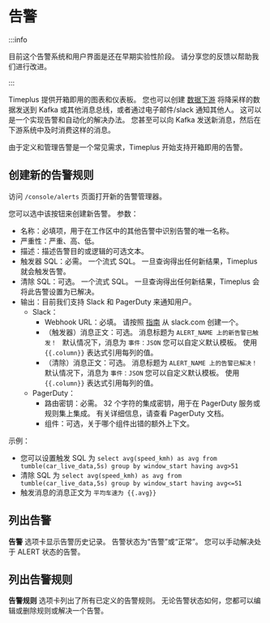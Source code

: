 # 告警

:::info

目前这个告警系统和用户界面是还在早期实验性阶段。 请分享您的反馈以帮助我们进行改进。

:::

Timeplus 提供开箱即用的图表和仪表板。 您也可以创建 [数据下游](destination) 将降采样的数据发送到 Kafka 或其他消息总线，或者通过电子邮件/slack 通知其他人。 这可以是一个实现告警和自动化的解决办法。 您甚至可以向 Kafka 发送新消息，然后在下游系统中及时消费这样的消息。

由于定义和管理告警是一个常见需求，Timeplus 开始支持开箱即用的告警。

## 创建新的告警规则

访问 `/console/alerts` 页面打开新的告警管理器。

您可以选中该按钮来创建新告警。 参数：

* 名称：必填项，用于在工作区中的其他告警中识别告警的唯一名称。
* 严重性：严重、高、低。
* 描述：描述告警目的或逻辑的可选文本。
* 触发器 SQL：必需。 一个流式 SQL。 一旦查询得出任何新结果，Timeplus 就会触发告警。
* 清除 SQL：可选。 一个流式 SQL。 一旦查询得出任何新结果，Timeplus 会将此告警设置为已解决。
* 输出：目前我们支持 Slack 和 PagerDuty 来通知用户。
  * Slack：
    * Webhook URL：必填。 请按照 [指南](destination#slack) 从 slack.com 创建一个。
    * （触发器）消息正文：可选。 消息标题为 `ALERT_NAME 上的新告警已触发！ ` 默认情况下，消息为 `事件：JSON` 您可以自定义默认模板。 使用 `{{.column}}` 表达式引用每列的值。
    * （清除）消息正文：可选。 消息标题为 `ALERT_NAME 上的告警已解决！` 默认情况下，消息为 `事件：JSON` 您可以自定义默认模板。 使用 `{{.column}}` 表达式引用每列的值。
  * PagerDuty：
    * 路由密钥：必需。 32 个字符的集成密钥，用于在 PagerDuty 服务或规则集上集成。  有关详细信息，请查看 PagerDuty 文档。
    * 组件：可选，关于哪个组件出错的额外上下文。

示例：

* 您可以设置触发 SQL 为 `select avg(speed_kmh) as avg from tumble(car_live_data,5s) group by window_start having avg>51`
* 清除 SQL 为 `select avg(speed_kmh) as avg from tumble(car_live_data,5s) group by window_start having avg<=51`
* 触发消息的消息正文为 `平均车速为 {{.avg}}`

## 列出告警

**告警** 选项卡显示告警历史记录。 告警状态为“告警”或“正常”。 您可以手动解决处于 ALERT 状态的告警。



## 列出告警规则

**告警规则** 选项卡列出了所有已定义的告警规则。 无论告警状态如何，您都可以编辑或删除规则或解决一个告警。

